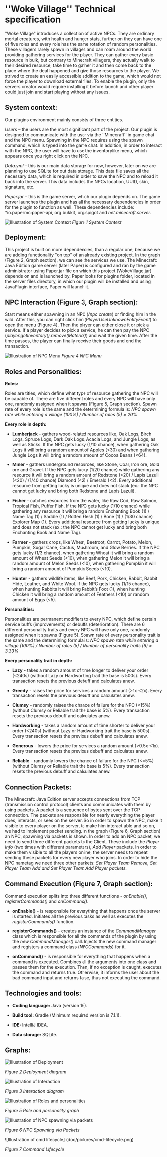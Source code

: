 ﻿

# **''Woke Village'' Technical specification**

"Woke Village" introduces a collection of active NPCs. They are ordinary mortal creatures, with
health and hunger stats, further on they can have one of five roles and every role has the same
rotation of random personalities. These villagers rarely spawn in villages and can roam around the
world providing gathering services for the player. They can gather every basic resource in bulk,
but contrary to Minecraft villagers, they actually walk to their desired resource, take time to gather
it and then come back to the place where the deal happened and give those resources to the player.
We strived to create an easily accessible addition to the game, which would not force the player to
download external files. To enable the plugin, only the servers creator would require installing it
before launch and other player could just join and start playing without any issues.

## **System context:**

Our plugins environment mainly consists of three entities.

*Users* – the users are the most significant part of the project. Our plugin is designed to
communicate with the user via the ‘’Minecraft’’ in game chat and the NPC menu. Spawning
in the NPC requires using the spawn command, which is typed into the game chat. In
addition, in order to interact with the NPC, the user will have to use the inventorylike menu,
which appears once you right click on the NPC.

*Data.yml* – this is our main data storage for now, however, later on we are planning to use
SQLite for out data storage. This data file saves all the necessary data, which is required in
order to save the NPC and to reload it back into the server. This data includes the NPCs
location, UUID, skin, signature, etc.

*Paper.jar* – this is the game server, which our plugin depends on. The game server launches
the plugin and has all the necessary dependencies in order for the plugin to function as well.
These dependencies include: *io.papermc:paper-api, org.bukkit, org.spigot and *net.minecraft.server.*

![Illustration of System Context](doc/pictures/SystemContext.png)
*Figure 1 System Context*

## **Deployment:**

This project is built on more dependencies, than a regular one, because we are adding functionality
"on top" of an already existing project. In the graph (Figure 2, Graph section), we can see the
services we use. The Minecraft: Java Edition game server (later Paper) is configured and ran by
the game administrator using Paper.jar file on which this project (WokeVillage.jar) depends on
and is launched by. Paper looks for plugins folder, located in the server files directory, in which
our plugin will be installed and using JavaPlugin interface, Paper will launch it.

## **NPC Interaction (Figure 3, Graph section):**

Start means either spawning in an NPC (*/npc create*) or finding him in the wild. After this, you can
right click him (*PlayerUseUnknownEntityEvent*) to open the menu (Figure 4). Then the player can
either close it or pick a service. If a player decides to pick a service, he can then pay the NPC
(*player.getInventory().remove(Material)*) and wait the given time. After the time passes, the player
can finally receive their goods and end the transaction.

![Illustration of NPC Menu](doc/pictures/NPCMenu.png)
*Figure 4 NPC Menu*

## **Roles and Personalities:**

**Roles:**

Roles are titles, which define what type of resource gathering the NPC will be capable of. There
are five different roles and every NPC will have only one, randomly assigned when it spawns
(Figure 5, Graph section). Spawn rate of every role is the same and the determining formula is: 
*NPC spawn rate while entering a village (100%) / Number of roles (5) = 20%*

**Every role in depth:**

- **Lumberjack** - gathers wood-related resources like, Oak Logs, Birch Logs, Spruce Logs,
	Dark Oak Logs, Acacia Logs, and Jungle Logs, as well as Sticks. If the NPC gets lucky
	(1/10 chance), when gathering Oak Logs it will bring a random amount of Apples (<30)
	and when gathering Jungle Logs it will bring a random amount of Cocoa Beans (<64).
	
- **Miner** - gathers underground resources, like Stone, Coal, Iron ore, Gold ore and Gravel.
	If the NPC gets lucky (1/20 chance) while gathering any resource it will bring a random
	amount of Redstone (<20) / Lapis Lazuli (<20) / (1/40 chance) Diamond (<2) / Emerald
	(<2). Every additional resource from getting lucky is unique and does not stack (ex.: the
	NPC cannot get lucky and bring both Redstone and Lapis Lazuli).

- **Fisher** - catches resources from the water, like Raw Cod, Raw Salmon, Tropical Fish, Puffer
	Fish. If the NPC gets lucky (1/10 chance) while gathering any resource it will bring a
	random Enchanting Book (1) / Name Tag (1) / Saddle (1) / Rotten Flesh (1) / Bone (1) /
	(1/30 chance) Explorer Map (1). Every additional resource from getting lucky is unique
	and does not stack (ex.: the NPC cannot get lucky and bring both Enchanting Book and
	Name Tag).
	
- **Farmer** - gathers crops, like Wheat, Beetroot, Carrot, Potato, Melon, Pumpkin, Sugar
	Cane, Cactus, Mushroom, and Glow Berries. If the NPC gets lucky (1/3 chance), when
	gathering Wheat it will bring a random amount of Wheat Seeds (<10), when gathering
	Melon it will bring a random amount of Melon Seeds (<10), when gathering Pumpkin it
	will bring a random amount of Pumpkin Seeds (<10).

- **Hunter** - gathers wildlife items, like Beef, Pork, Chicken, Rabbit, Rabbit Hide, Leather,
	and White Wool. If the NPC gets lucky (1/15 chance), when hunting Rabbits it will bring
	Rabbit’s Foot (1), when hunting Chicken it will bring a random amount of Feathers (<10)
	or random amount of Eggs (<5).

**Personalities:**

Personalities are permanent modifiers to every NPC, which define certain service buffs
(improvements) or debuffs (deterioration). There are 6 different personality traits and every
NPC will have only one, randomly assigned when it spawns (Figure 5). Spawn rate of every personality trait is the same and the determining formula is: *NPC spawn* *rate while entering a village (100%) / Number of roles (5) / Number of personality traits (6)* *= 3.33%*

**Every personality trait in depth:**

- **Lazy** - takes a random amount of time longer to deliver your order (<240s) (without Lazy or Hardworking trait the base is 500s). Every transaction resets the previous debuff and calculates anew.

- **Greedy** - raises the price for services a random amount (>1x <2x). Every transaction resets the previous debuff and calculates anew.

- **Clumsy** - randomly raises the chance of failure for the NPC (<15%) (without Clumsy or Reliable trait the base is 5%). Every transaction resets the previous debuff and calculates anew.

- **Hardworking** - takes a random amount of time shorter to deliver your order (<240s) (without Lazy or Hardworking trait the base is 500s). Every transaction resets the previous debuff and calculates anew.

- **Generous** - lowers the price for services a random amount (>0.5x <1x). Every transaction resets the previous debuff and calculates anew.

- **Reliable** - randomly lowers the chance of failure for the NPC (<=5%) (without Clumsy or Reliable trait the base is 5%). Every transaction resets the previous debuff and calculates anew.

## **Connection Packets:**

The Minecraft: Java Edition server accepts connections from TCP (transmission control protocol) clients and communicates with them by using packets. A packet is a sequence of bytes sent over the TCP connection. The packets are responsible for nearly everything the player does, interacts, or sees on the server. So in order to spawn the NPC, make it visible to every player on the server, to make him interact able and so on, we had to implement packet sending. In the graph (Figure 6, Graph section) an NPC, spawning via packets is shown. In order to add an NPC packet, we need to send three different packets to the Client. These include the *Player Info* (two times with different parameters), *Add Player* packets. In order to make them visible to all the players online, the server needs to repeat sending these packets for every new player who joins. In order to hide the NPC nametag we need three other packets: *Set Player Team Remove, Set Player* *Team Add and Set Player Team Add Player packets.*

## **Command Execution (Figure 7, Graph section):**

Command execution splits into three different functions - *onEnable()*, *registerCommands()* and *onCommand()*.

- **onEnable()** - is responsible for everything that happens once the server is started. Initiates all the previous tasks as well as executes the *registerCommands()* function.

- **registerCommands()** - creates an instance of the *CommandManager* class which is responsible for all the commands of the plugin by using the *new CommandManager()* call. Injects the new command manager and registers a command class (*NPCCommands*) for it.

- **onCommand()** - is responsible for everything that happens when a command is executed. Combines all the arguments into one class and passes them for the execution. Then, if no exception is caught, executes the command and returns true. Otherwise, it informs the user about the bad command input and returns false, thus not executing the command.

## **Technologies and tools:**

- **Coding language:** Java (version 16).

- **Build tool:** Gradle (Minimum required version is 7.1.1).

- **IDE:** IntelliJ IDEA.

- **Data storage:** SQLite.

## **Graphs:**

![Illustration of Deployment](doc/pictures/Deployment.png)

*Figure 2 Deployment diagram*

![Illustration of Interaction](doc/pictures/Interaction_diagram.png)

*Figure 3 Interaction diagram*


![Illustration of Roles and personalities](doc/pictures/rolepersonalitygraph.png)

*Figure 5 Role and personality graph*


![Illustration of NPC spawning via packets](doc/pictures/npc-spawning-packets.png)

*Figure 6 NPC Spawning via Packets*

![Illustration of cmd lifecycle] (doc/pictures/cmd-lifecycle.png)

*Figure 7 Command Lifecycle*

